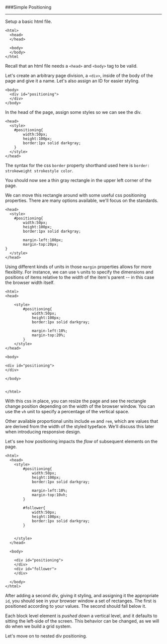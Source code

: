 ###Simple Positioning

-----

Setup a basic html file.

```
<html>
  <head>
  </head>

  <body>
  </body>
</html
```

Recall that an html file needs a `<head>` and `<body>` tag to be valid.

Let's create an arbitrary page division, a `<div>`, inside of the body of the page and give it a name. Let's also assign an ID for easier styling.

```
<body>
  <div id="positioning">
  </div>
</body>
```

In the head of the page, assign some styles so we can see the div.

```
<head>
  <style>
    #positioning{
		width:50px;
		height:100px;
		border:1px solid darkgray;    
    }
  </style>
</head>
```

The syntax for the css `border` property shorthand used here is `border: strokeweight strokestyle color`. 

You should now see a thin gray rectangle in the upper left corner of the page.

We can move this rectangle around with some useful css positioning properties. There are many options available, we'll focus on the standards.

```
<head>
  <style>
    #positioning{
		width:50px;
		height:100px;
		border:1px solid darkgray;    
		
		margin-left:100px;
		margin-top:20px;
}
  </style>
</head>
```

Using different kinds of units in those `margin` properties allows for more flexiblity. For instance, we can use `%` units to specify the dimensions and positions of items relative to the *width* of the item's parent -- in this case the browser width itself.


```
<html>
<head>
	
	<style>
		#positioning{
			width:50px;
			height:100px;        
			border:1px solid darkgray;    
			
			margin-left:10%;
			margin-top:20%;
		}
	</style>
</head>

<body>

<div id="positioning"> 
</div>

</body>


</html>
```

With this css in place, you can resize the page and see the rectangle change position depending on the width of the browser window. You can use the `vh` unit to specify a percentage of the vertical space.

Other available proportional units include `em` and `rem`, which are values that are derived from the width of the styled typeface. We'll discuss this later when introducing responsive design.

Let's see how positioning impacts the *flow* of subsequent elements on the page. 

```
<html>
  <head>
	<style>	
		#positioning{
			width:50px;
			height:100px;
			border:1px solid darkgray;    

			margin-left:10%;
			margin-top:10vh;
		}

		#follower{
			width:50px;
			height:100px;
			border:1px solid darkgray;    
		}


	</style>
  </head>

  <body>

	<div id="positioning"> 
	</div>
	<div id="follower"> 
	</div>

  </body>
</html>
```

After adding a second div, giving it styling, and assigning it the appropriate `id`, you should see in your browser window a set of rectanges. The first is positioned according to your values. The second should fall below it.

Each block level element is *pushed down* a vertical level, and it defaults to sitting the left-side of the screen. This behavior can be changed, as we will do when we build a grid system.

Let's move on to nested div positioning.

